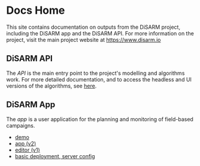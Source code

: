 # Docs Home

This site contains documentation on outputs from the DiSARM project, including the DiSARM app and the DiSARM API. For more information on the project, visit the main project website at <https://www.disarm.io>

## DiSARM API

The _API_ is the main entry point to the project's modelling and algorithms work. For more detailed documentation, and to access the headless and UI versions of the algorithms, see [here](api-docs/).

## DiSARM App

The _app_ is a user application for the planning and monitoring of field-based campaigns.

* [demo](app-v2/demo.md)
* [app \(v2\)](app-v2/)
* [editor \(v1\)](editor-v1/)
* [basic deployment, server config](deployment.md)

